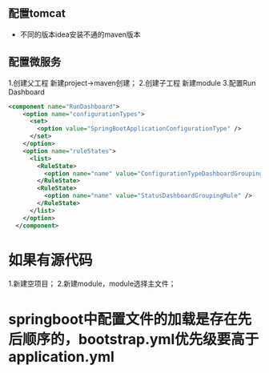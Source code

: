 ## 配置tomcat
- 不同的版本idea安装不通的maven版本

## 配置微服务
1.创建父工程
新建project->maven创建；
2.创建子工程
新建module
3.配置Run Dashboard
```xml
<component name="RunDashboard">
    <option name="configurationTypes">
      <set>
        <option value="SpringBootApplicationConfigurationType" />
      </set>
    </option>
    <option name="ruleStates">
      <list>
        <RuleState>
          <option name="name" value="ConfigurationTypeDashboardGroupingRule" />
        </RuleState>
        <RuleState>
          <option name="name" value="StatusDashboardGroupingRule" />
        </RuleState>
      </list>
    </option>
  </component>
```

# 如果有源代码
1.新建空项目；
2.新建module，module选择主文件；

# springboot中配置文件的加载是存在先后顺序的，bootstrap.yml优先级要高于application.yml
